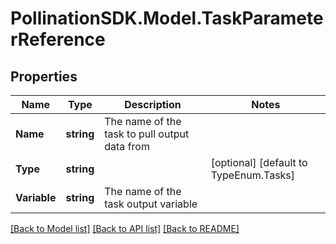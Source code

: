 
# PollinationSDK.Model.TaskParameterReference

## Properties

Name | Type | Description | Notes
------------ | ------------- | ------------- | -------------
**Name** | **string** | The name of the task to pull output data from | 
**Type** | **string** |  | [optional] [default to TypeEnum.Tasks]
**Variable** | **string** | The name of the task output variable | 

[[Back to Model list]](../README.md#documentation-for-models)
[[Back to API list]](../README.md#documentation-for-api-endpoints)
[[Back to README]](../README.md)


